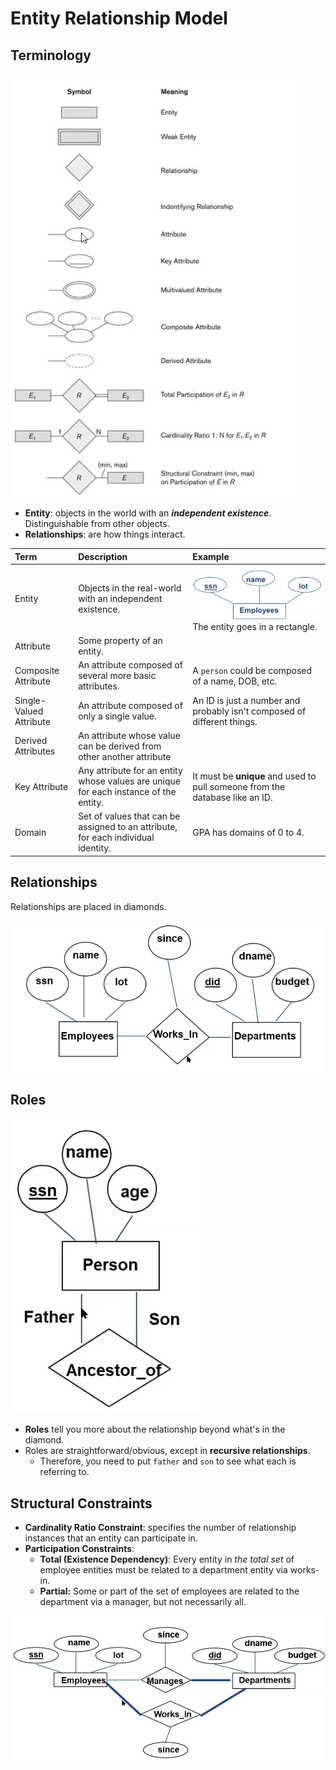 # Entity Relationship Model

## Terminology

![](../../../.gitbook/assets/image%20%28585%29.png)

* **Entity**: objects in the world with an _**independent existence**_. Distinguishable from other objects.
* **Relationships**: are how things interact.

| Term | Description | Example |
| :--- | :--- | :--- |
| Entity | Objects in the real-world with an independent existence. | ![](../../../.gitbook/assets/image%20%28589%29.png) The entity goes in a rectangle. |
| Attribute | Some property of an entity. |  |
| Composite Attribute | An attribute composed of several more basic attributes. | A `person` could be composed of a name, DOB, etc. |
| Single-Valued Attribute | An attribute composed of only a single value. | An ID is just a number and probably isn't composed of different things. |
| Derived Attributes | An attribute whose value can be derived from other another attribute |  |
| Key Attribute | Any attribute for an entity whose values are unique for each instance of the entity. | It must be **unique** and used to pull someone from the database like an ID. |
| Domain | Set of values that can be assigned to an attribute, for each individual identity. | GPA has domains of 0 to 4. |

## Relationships

Relationships are placed in diamonds.

![](../../../.gitbook/assets/image%20%28584%29.png)

## Roles

![](../../../.gitbook/assets/image%20%28590%29.png)

* **Roles** tell you more about the relationship beyond what's in the diamond.
* Roles are straightforward/obvious, except in **recursive relationships**. 
  * Therefore, you need to put `father` and `son` to see what each is referring to.

## Structural Constraints

* **Cardinality Ratio Constraint**: specifies the number of relationship instances that an entity can participate in.
* **Participation Constraints**: 
  * **Total \(Existence Dependency\)**: Every entity in _the total set_ of employee entities must be related to a department entity via works-in.
  * **Partial:** Some or part of the set of employees are related to the department via a manager, but not necessarily all.

![For a department to exist, there has to be an employee managing it; not every employee is a manager.](../../../.gitbook/assets/image%20%28588%29.png)



